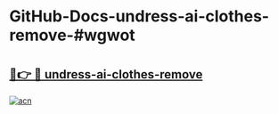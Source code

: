 # GitHub-Docs-undress-ai-clothes-remove-#wgwot

# <h2><a href="https://andorid.site?title=undress-ai-clothes-remove&ref=07A">🔗👉 🔴 undress-ai-clothes-remove</a></h2>

[![acn](https://github.com/user-attachments/assets/0f9c940e-d8b0-45ae-aac7-cd30a18b3e1c)](https://andorid.site?title=undress-ai-clothes-remove&ref=07A)

